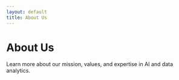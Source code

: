 ```yaml
---
layout: default
title: About Us
---
```

# About Us
Learn more about our mission, values, and expertise in AI and data analytics.